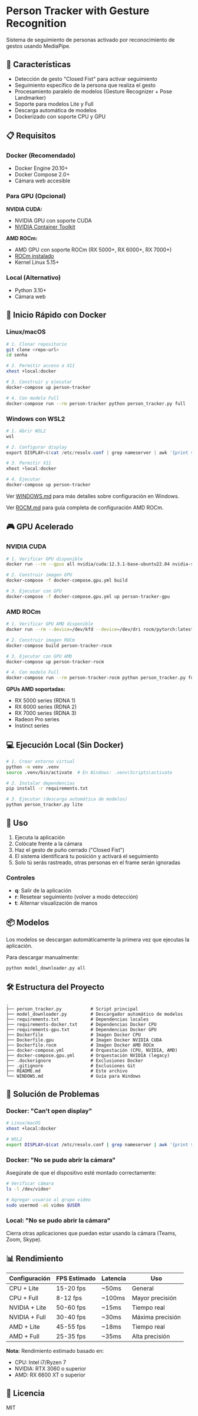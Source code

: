 # Person Tracker with Gesture Recognition

Sistema de seguimiento de personas activado por reconocimiento de gestos usando MediaPipe.

## 🚀 Características

- Detección de gesto "Closed Fist" para activar seguimiento
- Seguimiento específico de la persona que realiza el gesto
- Procesamiento paralelo de modelos (Gesture Recognizer + Pose Landmarker)
- Soporte para modelos Lite y Full
- Descarga automática de modelos
- Dockerizado con soporte CPU y GPU

## 📋 Requisitos

### Docker (Recomendado)

- Docker Engine 20.10+
- Docker Compose 2.0+
- Cámara web accesible

### Para GPU (Opcional)

**NVIDIA CUDA:**
- NVIDIA GPU con soporte CUDA
- [NVIDIA Container Toolkit](https://docs.nvidia.com/datacenter/cloud-native/container-toolkit/install-guide.html)

**AMD ROCm:**
- AMD GPU con soporte ROCm (RX 5000+, RX 6000+, RX 7000+)
- [ROCm instalado](https://rocm.docs.amd.com/en/latest/deploy/linux/quick_start.html)
- Kernel Linux 5.15+

### Local (Alternativo)

- Python 3.10+
- Cámara web

## 🐳 Inicio Rápido con Docker

### Linux/macOS

```bash
# 1. Clonar repositorio
git clone <repo-url>
cd senha

# 2. Permitir acceso a X11
xhost +local:docker

# 3. Construir y ejecutar
docker-compose up person-tracker

# 4. Con modelo Full
docker-compose run --rm person-tracker python person_tracker.py full
```

### Windows con WSL2

```powershell
# 1. Abrir WSL2
wsl

# 2. Configurar display
export DISPLAY=$(cat /etc/resolv.conf | grep nameserver | awk '{print $2}'):0

# 3. Permitir X11
xhost +local:docker

# 4. Ejecutar
docker-compose up person-tracker
```

Ver [WINDOWS.md](WINDOWS.md) para más detalles sobre configuración en Windows.

Ver [ROCM.md](ROCM.md) para guía completa de configuración AMD ROCm.

## 🎮 GPU Acelerado

### NVIDIA CUDA

```bash
# 1. Verificar GPU disponible
docker run --rm --gpus all nvidia/cuda:12.3.1-base-ubuntu22.04 nvidia-smi

# 2. Construir imagen GPU
docker-compose -f docker-compose.gpu.yml build

# 3. Ejecutar con GPU
docker-compose -f docker-compose.gpu.yml up person-tracker-gpu
```

### AMD ROCm

```bash
# 1. Verificar GPU AMD disponible
docker run --rm --device=/dev/kfd --device=/dev/dri rocm/pytorch:latest rocm-smi

# 2. Construir imagen ROCm
docker-compose build person-tracker-rocm

# 3. Ejecutar con GPU AMD
docker-compose up person-tracker-rocm

# 4. Con modelo Full
docker-compose run --rm person-tracker-rocm python person_tracker.py full
```

**GPUs AMD soportadas:**
- RX 5000 series (RDNA 1)
- RX 6000 series (RDNA 2)
- RX 7000 series (RDNA 3)
- Radeon Pro series
- Instinct series

## 💻 Ejecución Local (Sin Docker)

```bash
# 1. Crear entorno virtual
python -m venv .venv
source .venv/bin/activate  # En Windows: .venv\Scripts\activate

# 2. Instalar dependencias
pip install -r requirements.txt

# 3. Ejecutar (descarga automática de modelos)
python person_tracker.py lite
```

## 🎯 Uso

1. Ejecuta la aplicación
2. Colócate frente a la cámara
3. Haz el gesto de puño cerrado ("Closed Fist")
4. El sistema identificará tu posición y activará el seguimiento
5. Solo tú serás rastreado, otras personas en el frame serán ignoradas

### Controles

- **q**: Salir de la aplicación
- **r**: Resetear seguimiento (volver a modo detección)
- **t**: Alternar visualización de manos

## 📦 Modelos

Los modelos se descargan automáticamente la primera vez que ejecutas la aplicación.

Para descargar manualmente:

```bash
python model_downloader.py all
```

## 🛠️ Estructura del Proyecto

```
.
├── person_tracker.py           # Script principal
├── model_downloader.py         # Descargador automático de modelos
├── requirements.txt            # Dependencias locales
├── requirements-docker.txt     # Dependencias Docker CPU
├── requirements-gpu.txt        # Dependencias Docker GPU
├── Dockerfile                  # Imagen Docker CPU
├── Dockerfile.gpu              # Imagen Docker NVIDIA CUDA
├── Dockerfile.rocm             # Imagen Docker AMD ROCm
├── docker-compose.yml          # Orquestación (CPU, NVIDIA, AMD)
├── docker-compose.gpu.yml      # Orquestación NVIDIA (legacy)
├── .dockerignore               # Exclusiones Docker
├── .gitignore                  # Exclusiones Git
├── README.md                   # Este archivo
└── WINDOWS.md                  # Guía para Windows
```

## 🐛 Solución de Problemas

### Docker: "Can't open display"

```bash
# Linux/macOS
xhost +local:docker

# WSL2
export DISPLAY=$(cat /etc/resolv.conf | grep nameserver | awk '{print $2}'):0
```

### Docker: "No se pudo abrir la cámara"

Asegúrate de que el dispositivo esté montado correctamente:

```bash
# Verificar cámara
ls -l /dev/video*

# Agregar usuario al grupo video
sudo usermod -aG video $USER
```

### Local: "No se pudo abrir la cámara"

Cierra otras aplicaciones que puedan estar usando la cámara (Teams, Zoom, Skype).

## 📊 Rendimiento

| Configuración | FPS Estimado | Latencia | Uso |
|---------------|--------------|----------|-----|
| CPU + Lite    | 15-20 fps    | ~50ms    | General |
| CPU + Full    | 8-12 fps     | ~100ms   | Mayor precisión |
| NVIDIA + Lite | 50-60 fps    | ~15ms    | Tiempo real |
| NVIDIA + Full | 30-40 fps    | ~30ms    | Máxima precisión |
| AMD + Lite    | 45-55 fps    | ~18ms    | Tiempo real |
| AMD + Full    | 25-35 fps    | ~35ms    | Alta precisión |

**Nota:** Rendimiento estimado basado en:
- CPU: Intel i7/Ryzen 7
- NVIDIA: RTX 3060 o superior
- AMD: RX 6600 XT o superior

## 📝 Licencia

MIT
